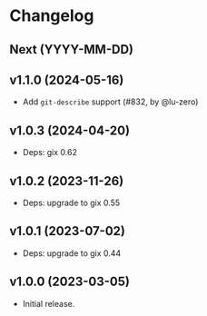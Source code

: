 # Changelog

## Next (YYYY-MM-DD)

## v1.1.0 (2024-05-16)

- Add `git-describe` support (#832, by @lu-zero)

## v1.0.3 (2024-04-20)

- Deps: gix 0.62

## v1.0.2 (2023-11-26)

- Deps: upgrade to gix 0.55

## v1.0.1 (2023-07-02)

- Deps: upgrade to gix 0.44

## v1.0.0 (2023-03-05)

- Initial release.

